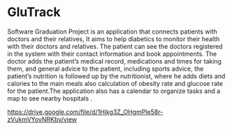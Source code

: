 # GluTrack

Software Graduation Project
 is an application that connects patients with doctors and their relatives, It aims to help diabetics to monitor their health with their doctors and relatives. The patient can see the doctors registered in the system with their contact information and book appointments. The doctor adds the patient’s medical record, medications and times for taking them, and general advice to the patient, including sports advice, the patient’s nutrition is followed up by the nutritionist, where he adds diets and calories to the main meals also calculation of obesity rate and glucose rate for the patient.The application also has a calendar to organize tasks and a map to see nearby hospitals .

 https://drive.google.com/file/d/1Hjkg3Z_OHgmPIe58r-zVukmVYovNRKbv/view
